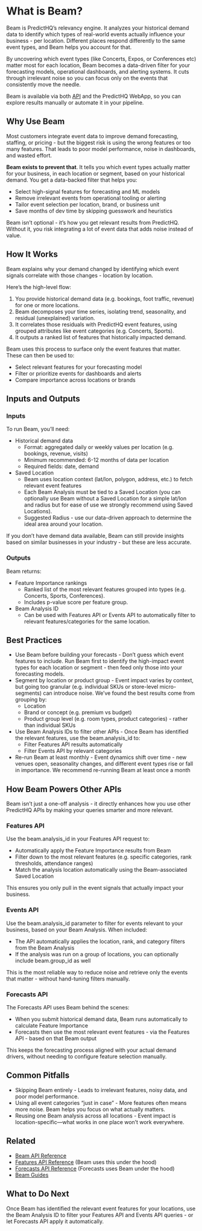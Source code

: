 # What is Beam?

Beam is PredictHQ’s relevancy engine. It analyzes your historical demand data to identify which types of real-world events actually influence your business - per location. Different places respond differently to the same event types, and Beam helps you account for that.

By uncovering which event types (like Concerts, Expos, or Conferences etc) matter most for each location, Beam becomes a data-driven filter for your forecasting models, operational dashboards, and alerting systems. It cuts through irrelevant noise so you can focus only on the events that consistently move the needle.

Beam is available via both [API](https://app.gitbook.com/s/kEFs8urDbSJqBmXUI3Lv/beam) and the PredictHQ WebApp, so you can explore results manually or automate it in your pipeline.

## Why Use Beam

Most customers integrate event data to improve demand forecasting, staffing, or pricing - but the biggest risk is using the wrong features or too many features. That leads to poor model performance, noise in dashboards, and wasted effort.

**Beam exists to prevent that**. It tells you which event types actually matter for your business, in each location or segment, based on your historical demand. You get a data-backed filter that helps you:

* Select high-signal features for forecasting and ML models
* Remove irrelevant events from operational tooling or alerting
* Tailor event selection per location, brand, or business unit
* Save months of dev time by skipping guesswork and heuristics

Beam isn’t optional - it’s how you get relevant results from PredictHQ. Without it, you risk integrating a lot of event data that adds noise instead of value.

## How It Works

Beam explains why your demand changed by identifying which event signals correlate with those changes - location by location.

Here’s the high-level flow:

1. You provide historical demand data (e.g. bookings, foot traffic, revenue) for one or more locations.
2. Beam decomposes your time series, isolating trend, seasonality, and residual (unexplained) variation.
3. It correlates those residuals with PredictHQ event features, using grouped attributes like event categories (e.g. Concerts, Sports).
4. It outputs a ranked list of features that historically impacted demand.

Beam uses this process to surface only the event features that matter. These can then be used to:

* Select relevant features for your forecasting model
* Filter or prioritize events for dashboards and alerts
* Compare importance across locations or brands

## Inputs and Outputs

### Inputs

To run Beam, you’ll need:

* Historical demand data
  * Format: aggregated daily or weekly values per location (e.g. bookings, revenue, visits)
  * Minimum recommended: 6-12 months of data per location
  * Required fields: date, demand
* Saved Location
  * Beam uses location context (lat/lon, polygon, address, etc.) to fetch relevant event features
  * Each Beam Analysis must be tied to a Saved Location (you can optionally use Beam without a Saved Location for a simple lat/lon and radius but for ease of use we strongly recommend using Saved Locations).
  * Suggested Radius - use our data-driven approach to determine the ideal area around your location.

If you don’t have demand data available, Beam can still provide insights based on similar businesses in your industry - but these are less accurate.

### Outputs

Beam returns:

* Feature Importance rankings
  * Ranked list of the most relevant features grouped into types (e.g. Concerts, Sports, Conferences).
  * Includes p-value score per feature group.
* Beam Analysis ID
  * Can be used with Features API or Events API to automatically filter to relevant features/categories for the same location.

## Best Practices

* Use Beam before building your forecasts - Don’t guess which event features to include. Run Beam first to identify the high-impact event types for each location or segment - then feed only those into your forecasting models.
* Segment by location or product group - Event impact varies by context, but going too granular (e.g. individual SKUs or store-level micro-segments) can introduce noise. We’ve found the best results come from grouping by:
  * Location
  * Brand or concept (e.g. premium vs budget)
  * Product group level (e.g. room types, product categories) - rather than individual SKUs
* Use Beam Analysis IDs to filter other APIs - Once Beam has identified the relevant features, use the beam.analysis\_id to:
  * Filter Features API results automatically
  * Filter Events API by relevant categories
* Re-run Beam at least monthly - Event dynamics shift over time - new venues open, seasonality changes, and different event types rise or fall in importance. We recommend re-running Beam at least once a month

## How Beam Powers Other APIs

Beam isn’t just a one-off analysis - it directly enhances how you use other PredictHQ APIs by making your queries smarter and more relevant.

### Features API

Use the beam.analysis\_id in your Features API request to:

* Automatically apply the Feature Importance results from Beam
* Filter down to the most relevant features (e.g. specific categories, rank thresholds, attendance ranges)
* Match the analysis location automatically using the Beam-associated Saved Location

This ensures you only pull in the event signals that actually impact your business.

### Events API

Use the beam.analysis\_id parameter to filter for events relevant to your business, based on your Beam Analysis. When included:

* The API automatically applies the location, rank, and category filters from the Beam Analysis
* If the analysis was run on a group of locations, you can optionally include beam.group\_id as well

This is the most reliable way to reduce noise and retrieve only the events that matter - without hand-tuning filters manually.

### Forecasts API

The Forecasts API uses Beam behind the scenes:

* When you submit historical demand data, Beam runs automatically to calculate Feature Importance
* Forecasts then use the most relevant event features - via the Features API - based on that Beam output

This keeps the forecasting process aligned with your actual demand drivers, without needing to configure feature selection manually.

## Common Pitfalls

* Skipping Beam entirely - Leads to irrelevant features, noisy data, and poor model performance.
* Using all event categories “just in case” - More features often means more noise. Beam helps you focus on what actually matters.
* Reusing one Beam analysis across all locations - Event impact is location-specific—what works in one place won’t work everywhere.

## Related

* [Beam API Reference](https://app.gitbook.com/s/kEFs8urDbSJqBmXUI3Lv/beam)
* [Features API Reference](https://app.gitbook.com/s/kEFs8urDbSJqBmXUI3Lv/features/get-features) (Beam uses this under the hood)
* [Forecasts API Reference](https://app.gitbook.com/s/kEFs8urDbSJqBmXUI3Lv/forecasts) (Forecasts uses Beam under the hood)
* [Beam Guides](../guides/beam-guides/)

## What to Do Next

Once Beam has identified the relevant event features for your locations, use the Beam Analysis ID to filter your Features API and Events API queries - or let Forecasts API apply it automatically.
